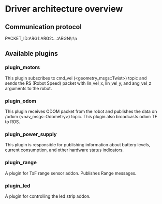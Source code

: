 # Driver architecture overview

## Communication protocol

PACKET\_ID:ARG1:ARG2:...:ARGN\r\n


## Available plugins

### plugin\_motors

This plugin subscribes to cmd\_vel (<geometry_msgs::Twist>) topic and sends the RS (Robot Speed) packet with lin\_vel\_x, lin\_vel\_y, and ang\_vel\_z arguments to the robot.


### plugin\_odom

This plugin receives ODOM packet from the robot and publishes the data on /odom (<nav_msgs::Odometry>) topic. This plugin also broadcasts odom TF to ROS.


### plugin\_power\_supply

This plugin is responsible for publishing information about battery levels, current consumption, and other hardware status indicators.


### plugin\_range

A plugin for ToF range sensor addon. Publishes Range messages.

### plugin\_led

A plugin for controlling the led strip addon. 

